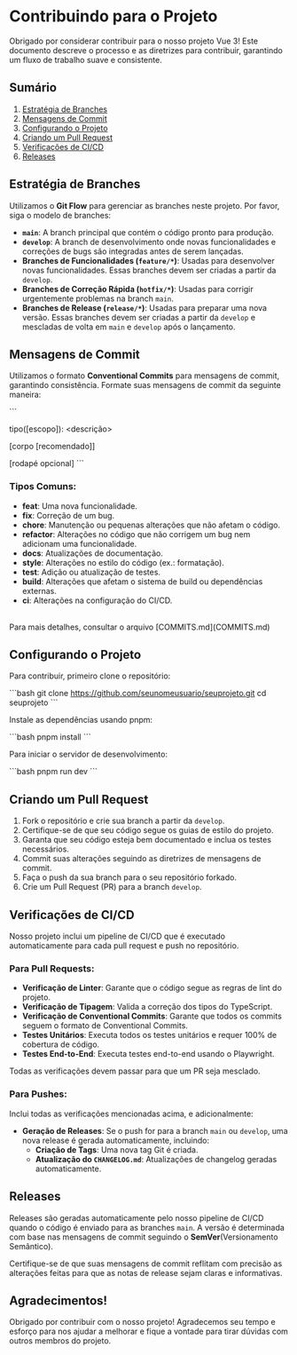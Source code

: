 # Contribuindo para o Projeto

Obrigado por considerar contribuir para o nosso projeto Vue 3! Este documento descreve o processo e as diretrizes para contribuir, garantindo um fluxo de trabalho suave e consistente.

## Sumário

1. [Estratégia de Branches](#estratégia-de-branches)
2. [Mensagens de Commit](#mensagens-de-commit)
3. [Configurando o Projeto](#configurando-o-projeto)
4. [Criando um Pull Request](#criando-um-pull-request)
5. [Verificações de CI/CD](#verificações-de-cicd)
6. [Releases](#releases)

## Estratégia de Branches

Utilizamos o **Git Flow** para gerenciar as branches neste projeto. Por favor, siga o modelo de branches:

- **`main`**: A branch principal que contém o código pronto para produção.
- **`develop`**: A branch de desenvolvimento onde novas funcionalidades e correções de bugs são integradas antes de serem lançadas.
- **Branches de Funcionalidades (`feature/*`)**: Usadas para desenvolver novas funcionalidades. Essas branches devem ser criadas a partir da `develop`.
- **Branches de Correção Rápida (`hotfix/*`)**: Usadas para corrigir urgentemente problemas na branch `main`.
- **Branches de Release (`release/*`)**: Usadas para preparar uma nova versão. Essas branches devem ser criadas a partir da `develop` e mescladas de volta em `main` e `develop` após o lançamento.

## Mensagens de Commit

Utilizamos o formato **Conventional Commits** para mensagens de commit, garantindo consistência. Formate suas mensagens de commit da seguinte maneira:

\`\`\`

tipo([escopo]): <descrição>

[corpo [recomendado]]

[rodapé opcional]
\`\`\`

### Tipos Comuns:

- **feat**: Uma nova funcionalidade.
- **fix**: Correção de um bug.
- **chore**: Manutenção ou pequenas alterações que não afetam o código.
- **refactor**: Alterações no código que não corrigem um bug nem adicionam uma funcionalidade.
- **docs**: Atualizações de documentação.
- **style**: Alterações no estilo do código (ex.: formatação).
- **test**: Adição ou atualização de testes.
- **build**: Alterações que afetam o sistema de build ou dependências externas.
- **ci**: Alterações na configuração do CI/CD.

<br />
Para mais detalhes, consultar o arquivo [COMMITS.md](COMMITS.md)

## Configurando o Projeto

Para contribuir, primeiro clone o repositório:

\`\`\`bash
git clone https://github.com/seunomeusuario/seuprojeto.git
cd seuprojeto
\`\`\`

Instale as dependências usando pnpm:

\`\`\`bash
pnpm install
\`\`\`

Para iniciar o servidor de desenvolvimento:

\`\`\`bash
pnpm run dev
\`\`\`

## Criando um Pull Request

1. Fork o repositório e crie sua branch a partir da `develop`.
2. Certifique-se de que seu código segue os guias de estilo do projeto.
3. Garanta que seu código esteja bem documentado e inclua os testes necessários.
4. Commit suas alterações seguindo as diretrizes de mensagens de commit.
5. Faça o push da sua branch para o seu repositório forkado.
6. Crie um Pull Request (PR) para a branch `develop`.

## Verificações de CI/CD

Nosso projeto inclui um pipeline de CI/CD que é executado automaticamente para cada pull request e push no repositório.

### Para Pull Requests:

- **Verificação de Linter**: Garante que o código segue as regras de lint do projeto.
- **Verificação de Tipagem**: Valida a correção dos tipos do TypeScript.
- **Verificação de Conventional Commits**: Garante que todos os commits seguem o formato de Conventional Commits.
- **Testes Unitários**: Executa todos os testes unitários e requer 100% de cobertura de código.
- **Testes End-to-End**: Executa testes end-to-end usando o Playwright.

Todas as verificações devem passar para que um PR seja mesclado.

### Para Pushes:

Inclui todas as verificações mencionadas acima, e adicionalmente:

- **Geração de Releases**: Se o push for para a branch `main` ou `develop`, uma nova release é gerada automaticamente, incluindo:
  - **Criação de Tags**: Uma nova tag Git é criada.
  - **Atualização do `CHANGELOG.md`**: Atualizações de changelog geradas automaticamente.

## Releases

Releases são geradas automaticamente pelo nosso pipeline de CI/CD quando o código é enviado para as branches `main`. A versão é determinada com base nas mensagens de commit seguindo o **SemVer**(Versionamento Semântico).

Certifique-se de que suas mensagens de commit reflitam com precisão as alterações feitas para que as notas de release sejam claras e informativas.

## Agradecimentos!

Obrigado por contribuir com o nosso projeto! Agradecemos seu tempo e esforço para nos ajudar a melhorar e fique a vontade para tirar dúvidas com outros membros do projeto.
